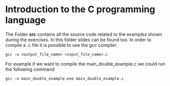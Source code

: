 # Introduction to the C programming language
The Folder **src** contains all the source code related to the examples shown during the exercises. In this folder slides can be found too.
In order to compile a .c file it is possible to use the gcc compiler.
```
gcc -o <output_file_name> <input_file_name>.c
```
For example if we want to compile the main_double_example.c we could run the following command
```
gcc -o main_double_example.exe main_double_example.c
```
